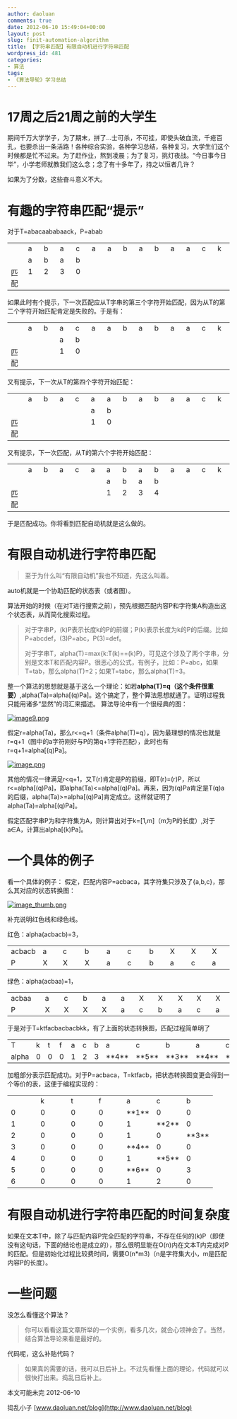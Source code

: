 ```yaml
---
author: daoluan
comments: true
date: 2012-06-10 15:49:04+00:00
layout: post
slug: finit-automation-algorithm
title: 【字符串匹配】有限自动机进行字符串匹配
wordpress_id: 481
categories:
- 算法
tags:
- 《算法导轮》学习总结
---
```


# 17周之后21周之前的大学生


期间千万大学学子，为了期末，拼了...士可杀，不可挂，即使头破血流，千疮百孔，也要杀出一条活路！各种综合实验，各种学习总结，各种复习，大学生们这个时候都是忙不过来。为了赶作业，熬到凌晨；为了复习，挑灯夜战。“今日事今日毕”，小学老师就教我们这么念；念了有十多年了，持之以恒者几许？

如果为了分数，这些奋斗意义不大。


# 有趣的字符串匹配“提示”


对于T=abacaababaack，P=abab
<table cellpadding="2" width="395" cellspacing="0" border="0" >
<tbody >
<tr >

<td width="28" valign="top" >
</td>

<td width="28" valign="top" >a
</td>

<td width="28" valign="top" >b
</td>

<td width="28" valign="top" >a
</td>

<td width="28" valign="top" >c
</td>

<td width="28" valign="top" >a
</td>

<td width="28" valign="top" >a
</td>

<td width="28" valign="top" >b
</td>

<td width="28" valign="top" >a
</td>

<td width="29" valign="top" >b
</td>

<td width="28" valign="top" >a
</td>

<td width="28" valign="top" >a
</td>

<td width="28" valign="top" >c
</td>

<td width="28" valign="top" >k
</td>
</tr>
<tr >

<td width="28" valign="top" >
</td>

<td width="28" valign="top" >a
</td>

<td width="28" valign="top" >b
</td>

<td width="28" valign="top" >a
</td>

<td width="28" valign="top" >b
</td>

<td width="28" valign="top" >
</td>

<td width="28" valign="top" >
</td>

<td width="28" valign="top" >
</td>

<td width="28" valign="top" >
</td>

<td width="29" valign="top" >
</td>

<td width="28" valign="top" >
</td>

<td width="28" valign="top" >
</td>

<td width="28" valign="top" >
</td>

<td width="28" valign="top" >
</td>
</tr>
<tr >

<td width="28" valign="top" >匹配
</td>

<td width="28" valign="top" >1
</td>

<td width="28" valign="top" >2
</td>

<td width="28" valign="top" >3
</td>

<td width="28" valign="top" >0
</td>

<td width="28" valign="top" >
</td>

<td width="28" valign="top" >
</td>

<td width="28" valign="top" >
</td>

<td width="28" valign="top" >
</td>

<td width="29" valign="top" >
</td>

<td width="28" valign="top" >
</td>

<td width="28" valign="top" >
</td>

<td width="28" valign="top" >
</td>

<td width="28" valign="top" >
</td>
</tr>
</tbody>
</table>
<!-- more -->如果此时有个提示，下一次匹配应从T字串的第三个字符开始匹配，因为从T的第二个字符开始匹配肯定是失败的。于是有：
<table cellpadding="2" width="395" cellspacing="0" border="0" >
<tbody >
<tr >

<td width="28" valign="top" >
</td>

<td width="28" valign="top" >a
</td>

<td width="28" valign="top" >b
</td>

<td width="28" valign="top" >a
</td>

<td width="28" valign="top" >c
</td>

<td width="28" valign="top" >a
</td>

<td width="28" valign="top" >a
</td>

<td width="28" valign="top" >b
</td>

<td width="28" valign="top" >a
</td>

<td width="29" valign="top" >b
</td>

<td width="28" valign="top" >a
</td>

<td width="28" valign="top" >a
</td>

<td width="28" valign="top" >c
</td>

<td width="28" valign="top" >k
</td>
</tr>
<tr >

<td width="28" valign="top" >
</td>

<td width="28" valign="top" >
</td>

<td width="28" valign="top" >
</td>

<td width="28" valign="top" >a
</td>

<td width="28" valign="top" >b
</td>

<td width="28" valign="top" >
</td>

<td width="28" valign="top" >
</td>

<td width="28" valign="top" >
</td>

<td width="28" valign="top" >
</td>

<td width="29" valign="top" >
</td>

<td width="28" valign="top" >
</td>

<td width="28" valign="top" >
</td>

<td width="28" valign="top" >
</td>

<td width="28" valign="top" >
</td>
</tr>
<tr >

<td width="28" valign="top" >匹配
</td>

<td width="28" valign="top" >
</td>

<td width="28" valign="top" >
</td>

<td width="28" valign="top" >1
</td>

<td width="28" valign="top" >0
</td>

<td width="28" valign="top" >
</td>

<td width="28" valign="top" >
</td>

<td width="28" valign="top" >
</td>

<td width="28" valign="top" >
</td>

<td width="29" valign="top" >
</td>

<td width="28" valign="top" >
</td>

<td width="28" valign="top" >
</td>

<td width="28" valign="top" >
</td>

<td width="28" valign="top" >
</td>
</tr>
</tbody>
</table>
又有提示，下一次从T的第四个字符开始匹配：
<table cellpadding="2" width="395" cellspacing="0" border="0" >
<tbody >
<tr >

<td width="28" valign="top" >
</td>

<td width="28" valign="top" >a
</td>

<td width="28" valign="top" >b
</td>

<td width="28" valign="top" >a
</td>

<td width="28" valign="top" >c
</td>

<td width="28" valign="top" >a
</td>

<td width="28" valign="top" >a
</td>

<td width="28" valign="top" >b
</td>

<td width="28" valign="top" >a
</td>

<td width="29" valign="top" >b
</td>

<td width="28" valign="top" >a
</td>

<td width="28" valign="top" >a
</td>

<td width="28" valign="top" >c
</td>

<td width="28" valign="top" >k
</td>
</tr>
<tr >

<td width="28" valign="top" >
</td>

<td width="28" valign="top" >
</td>

<td width="28" valign="top" >
</td>

<td width="28" valign="top" >
</td>

<td width="28" valign="top" >
</td>

<td width="28" valign="top" >a
</td>

<td width="28" valign="top" >b
</td>

<td width="28" valign="top" >
</td>

<td width="28" valign="top" >
</td>

<td width="29" valign="top" >
</td>

<td width="28" valign="top" >
</td>

<td width="28" valign="top" >
</td>

<td width="28" valign="top" >
</td>

<td width="28" valign="top" >
</td>
</tr>
<tr >

<td width="28" valign="top" >匹配
</td>

<td width="28" valign="top" >
</td>

<td width="28" valign="top" >
</td>

<td width="28" valign="top" >
</td>

<td width="28" valign="top" >
</td>

<td width="28" valign="top" >1
</td>

<td width="28" valign="top" >0
</td>

<td width="28" valign="top" >
</td>

<td width="28" valign="top" >
</td>

<td width="29" valign="top" >
</td>

<td width="28" valign="top" >
</td>

<td width="28" valign="top" >
</td>

<td width="28" valign="top" >
</td>

<td width="28" valign="top" >
</td>
</tr>
</tbody>
</table>
又有提示，下一次匹配，从T的第六个字符开始匹配：
<table cellpadding="2" width="395" cellspacing="0" border="0" >
<tbody >
<tr >

<td width="28" valign="top" >
</td>

<td width="28" valign="top" >a
</td>

<td width="28" valign="top" >b
</td>

<td width="28" valign="top" >a
</td>

<td width="28" valign="top" >c
</td>

<td width="28" valign="top" >a
</td>

<td width="28" valign="top" >a
</td>

<td width="28" valign="top" >b
</td>

<td width="28" valign="top" >a
</td>

<td width="29" valign="top" >b
</td>

<td width="28" valign="top" >a
</td>

<td width="28" valign="top" >a
</td>

<td width="28" valign="top" >c
</td>

<td width="28" valign="top" >k
</td>
</tr>
<tr >

<td width="28" valign="top" >
</td>

<td width="28" valign="top" >
</td>

<td width="28" valign="top" >
</td>

<td width="28" valign="top" >
</td>

<td width="28" valign="top" >
</td>

<td width="28" valign="top" >
</td>

<td width="28" valign="top" >a
</td>

<td width="28" valign="top" >b
</td>

<td width="28" valign="top" >a
</td>

<td width="29" valign="top" >b
</td>

<td width="28" valign="top" >
</td>

<td width="28" valign="top" >
</td>

<td width="28" valign="top" >
</td>

<td width="28" valign="top" >
</td>
</tr>
<tr >

<td width="28" valign="top" >匹配
</td>

<td width="28" valign="top" >
</td>

<td width="28" valign="top" >
</td>

<td width="28" valign="top" >
</td>

<td width="28" valign="top" >
</td>

<td width="28" valign="top" >
</td>

<td width="28" valign="top" >1
</td>

<td width="28" valign="top" >2
</td>

<td width="28" valign="top" >3
</td>

<td width="29" valign="top" >4
</td>

<td width="28" valign="top" >
</td>

<td width="28" valign="top" >
</td>

<td width="28" valign="top" >
</td>

<td width="28" valign="top" >
</td>
</tr>
</tbody>
</table>
于是匹配成功。你将看到匹配自动机就是这么做的。


# 有限自动机进行字符串匹配




<blockquote>至于为什么叫“有限自动机”我也不知道，先这么叫着。</blockquote>


auto机就是一个协助匹配的状态表（或者图）。

算法开始的时候（在对T进行搜索之前），预先根据匹配内容P和字符集A构造出这个状态表，从而简化搜索过程。


<blockquote>对于字串P，(k)P表示长度k的P的前缀；P(k)表示长度为k的P的后缀。比如P=abcdef，(3)P=abc，P(3)=def。

对于字串T，alpha(T)=max{k:T(k)==(k)P}，可见这个涉及了两个字串，分别是文本T和匹配内容P。很恶心的公式，有例子，比如：P=abc，如果T=tab，那么alpha(T)=2；如果T=tabc，那么alpha(T)=3。</blockquote>


整一个算法的思想就是基于这么一个理论：如若**alpha(T)=q（这个条件很重要）**,alpha(Ta)=alpha[(q)Pa]。这个搞定了，整个算法思想就通了。证明过程我只能用诸多“显然”的词汇来描述。 算法导论中有一个很经典的图：

[![image9.png](http://daoluan.net/blog/wp-content/uploads/2012/06/image9.png)](http://daoluan.net/blog/wp-content/uploads/2012/06/image9.png)

假定r=alpha(Ta)，那么r<=q+1（条件alpha(T)=q），因为最理想的情况也就是r=q+1（图中的a字符刚好与P的第q+1字符匹配），此时也有r=q+1=alpha[(q)Pa]。

[![image.png](http://daoluan.net/blog/wp-content/uploads/2012/06/image.png)](http://daoluan.net/blog/wp-content/uploads/2012/06/image.png)

其他的情况一律满足r<q+1，又T(r)肯定是P的前缀，即T(r)=(r)P，所以r<=alpha[(q)Pa]，即alpha(Ta)<=alpha[(q)Pa]。再来，因为(q)Pa肯定是T(q)a的后缀，alpha(Ta)>=alpha[(q)Pa]肯定成立。这样就证明了alpha(Ta)=alpha[(q)Pa]。

假定匹配字串P为和字符集为A，则计算出对于k=[1,m]（m为P的长度）,对于a∈A，计算出alpha[(k)Pa]。


# 一个具体的例子


看一个具体的例子： 假定，匹配内容P=acbaca，其字符集只涉及了{a,b,c}，那么其对应的状态转换图：

[![image_thumb.png](http://daoluan.net/blog/wp-content/uploads/2012/06/image_thumb1.png)](http://daoluan.net/blog/wp-content/uploads/2012/06/image_thumb1.png)

补充说明红色线和绿色线。

红色：alpha(acbacb)=3，
<table cellpadding="2" width="387" cellspacing="0" border="0" >
<tbody >
<tr >

<td width="39" valign="top" >acbacb
</td>

<td width="36" valign="top" >a
</td>

<td width="41" valign="top" >c
</td>

<td width="41" valign="top" >b
</td>

<td width="39" valign="top" >a
</td>

<td width="43" valign="top" >c
</td>

<td width="39" valign="top" >b
</td>

<td width="38" valign="top" >X
</td>

<td width="37" valign="top" >X
</td>

<td width="36" valign="top" >X
</td>
</tr>
<tr >

<td width="39" valign="top" >P
</td>

<td width="37" valign="top" >X
</td>

<td width="42" valign="top" >X
</td>

<td width="42" valign="top" >X
</td>

<td width="40" valign="top" >a
</td>

<td width="43" valign="top" >c
</td>

<td width="39" valign="top" >b
</td>

<td width="40" valign="top" >a
</td>

<td width="39" valign="top" >c
</td>

<td width="40" valign="top" >a
</td>
</tr>
</tbody>
</table>
绿色：alpha(acbaa)=1，
<table cellpadding="2" width="378" cellspacing="0" border="0" >
<tbody >
<tr >

<td width="66" valign="top" >acbaa
</td>

<td width="31" valign="top" >a
</td>

<td width="31" valign="top" >c
</td>

<td width="32" valign="top" >b
</td>

<td width="31" valign="top" >a
</td>

<td width="29" valign="top" >a
</td>

<td width="31" valign="top" >X
</td>

<td width="35" valign="top" >X
</td>

<td width="31" valign="top" >X
</td>

<td width="32" valign="top" >X
</td>

<td width="27" valign="top" >X
</td>
</tr>
<tr >

<td width="65" valign="top" >P
</td>

<td width="32" valign="top" >X
</td>

<td width="32" valign="top" >X
</td>

<td width="32" valign="top" >X
</td>

<td width="32" valign="top" >X
</td>

<td width="30" valign="top" >a
</td>

<td width="32" valign="top" >c
</td>

<td width="35" valign="top" >b
</td>

<td width="31" valign="top" >a
</td>

<td width="32" valign="top" >c
</td>

<td width="28" valign="top" >a
</td>
</tr>
</tbody>
</table>
于是对于T=ktfacbacbacbkk，有了上面的状态转换图，匹配过程简单明了
<table cellpadding="2" width="395" cellspacing="0" border="0" >
<tbody >
<tr >

<td width="53" valign="top" >T
</td>

<td width="25" valign="top" >k
</td>

<td width="23" valign="top" >t
</td>

<td width="23" valign="top" >f
</td>

<td width="26" valign="top" >a
</td>

<td width="26" valign="top" >c
</td>

<td width="28" valign="top" >b
</td>

<td width="26" valign="top" >a
</td>

<td width="26" valign="top" >c
</td>

<td width="28" valign="top" >b
</td>

<td width="25" valign="top" >a
</td>

<td width="25" valign="top" >c
</td>

<td width="25" valign="top" >b
</td>

<td width="17" valign="top" >k
</td>

<td width="17" valign="top" >k
</td>
</tr>
<tr >

<td width="53" valign="top" >alpha
</td>

<td width="25" valign="top" >0
</td>

<td width="23" valign="top" >0
</td>

<td width="23" valign="top" >0
</td>

<td width="26" valign="top" >1
</td>

<td width="26" valign="top" >2
</td>

<td width="28" valign="top" >3
</td>

<td width="27" valign="top" >**4**
</td>

<td width="27" valign="top" >**5**
</td>

<td width="29" valign="top" >**3**
</td>

<td width="25" valign="top" >**4**
</td>

<td width="25" valign="top" >**5**
</td>

<td width="25" valign="top" >**6**
</td>

<td width="18" valign="top" >0
</td>

<td width="18" valign="top" >0
</td>
</tr>
</tbody>
</table>
加粗部分表示匹配成功。对于P=acbaca，T=ktfacb，把状态转换图变更会得到一个等价的表，这便于编程实现的：
<table cellpadding="2" width="328" cellspacing="0" border="0" >
<tbody >
<tr >

<td width="50" valign="top" >
</td>

<td width="53" valign="top" >k
</td>

<td width="47" valign="top" >t
</td>

<td width="46" valign="top" >f
</td>

<td width="45" valign="top" >a
</td>

<td width="44" valign="top" >c
</td>

<td width="43" valign="top" >b
</td>
</tr>
<tr >

<td width="51" valign="top" >0
</td>

<td width="53" valign="top" >0
</td>

<td width="47" valign="top" >0
</td>

<td width="47" valign="top" >0
</td>

<td width="46" valign="top" >**1**
</td>

<td width="45" valign="top" >0
</td>

<td width="44" valign="top" >0
</td>
</tr>
<tr >

<td width="51" valign="top" >1
</td>

<td width="53" valign="top" >0
</td>

<td width="47" valign="top" >0
</td>

<td width="47" valign="top" >0
</td>

<td width="47" valign="top" >1
</td>

<td width="46" valign="top" >**2**
</td>

<td width="45" valign="top" >0
</td>
</tr>
<tr >

<td width="50" valign="top" >2
</td>

<td width="53" valign="top" >0
</td>

<td width="47" valign="top" >0
</td>

<td width="47" valign="top" >0
</td>

<td width="47" valign="top" >1
</td>

<td width="46" valign="top" >0
</td>

<td width="45" valign="top" >**3**
</td>
</tr>
<tr >

<td width="50" valign="top" >3
</td>

<td width="53" valign="top" >0
</td>

<td width="47" valign="top" >0
</td>

<td width="47" valign="top" >0
</td>

<td width="47" valign="top" >**4**
</td>

<td width="46" valign="top" >0
</td>

<td width="45" valign="top" >0
</td>
</tr>
<tr >

<td width="50" valign="top" >4
</td>

<td width="53" valign="top" >0
</td>

<td width="47" valign="top" >0
</td>

<td width="47" valign="top" >0
</td>

<td width="47" valign="top" >1
</td>

<td width="46" valign="top" >**5**
</td>

<td width="45" valign="top" >0
</td>
</tr>
<tr >

<td width="50" valign="top" >5
</td>

<td width="53" valign="top" >0
</td>

<td width="47" valign="top" >0
</td>

<td width="47" valign="top" >0
</td>

<td width="47" valign="top" >**6**
</td>

<td width="46" valign="top" >0
</td>

<td width="45" valign="top" >3
</td>
</tr>
<tr >

<td width="50" valign="top" >6
</td>

<td width="53" valign="top" >0
</td>

<td width="47" valign="top" >0
</td>

<td width="47" valign="top" >0
</td>

<td width="47" valign="top" >1
</td>

<td width="46" valign="top" >2
</td>

<td width="45" valign="top" >0
</td>
</tr>
</tbody>
</table>


# 有限自动机进行字符串匹配的时间复杂度


如果在文本T中，除了与匹配内容P完全匹配的字符串，不存在任何的(k)P（即使没有这句话，下面的结论也是成立的），那么很明显能在O(n)内在文本T内完成对P的匹配。但是初始化过程比较费时间，需要O(n*m3)（n是字符集大小，m是匹配内容P的长度）。


# 一些问题


没怎么看懂这个算法？


<blockquote>你可以看看这篇文章所举的一个实例，看多几次，就会心领神会了。当然，结合算法导论来看是最好的。</blockquote>


代码呢，这么补贴代码？


<blockquote>如果真的需要的话，我可以日后补上。不过先看懂上面的理论，代码就可以很快打出来。捣乱日后补上。</blockquote>


本文可能未完 2012-06-10

捣乱小子 [www.daoluan.net/blog](http://www.daoluan.net/blog)
